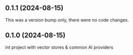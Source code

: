## 0.1.1 (2024-08-15)

This was a version bump only, there were no code changes.

## 0.1.0 (2024-08-15)

int project with vector stores & common AI providers